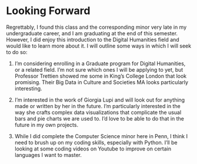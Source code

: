 # Looking Forward

Regrettably, I found this class and the corresponding minor very late in my undergraduate career, and I am graduating at the end of this semester. However, I did enjoy this introduction to the Digital Humanities field and would like to learn more about it. I will outline some ways in which I will seek to do so:

1. I’m considering enrolling in a Graduate program for Digital Humanities, or a related field. I’m not sure which ones I will be applying to yet, but Professor Trettien showed me some in King’s College London that look promising. Their Big Data in Culture and Societies MA looks particularly interesting.

2. I’m interested in the work of Giorgia Lupi and will look out for anything made or written by her in the future. I’m particularly interested in the way she crafts complex data visualizations that complicate the usual bars and pie charts we are used to. I’d love to be able to do that in the future in my own projects.
   
3. While I did complete the Computer Science minor here in Penn, I think I need to brush up on my coding skills, especially with Python. I’ll be looking at some coding videos on Youtube to improve on certain languages I want to master.
